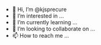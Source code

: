 - 👋 Hi, I’m @kjsprecure
- 👀 I’m interested in ...
- 🌱 I’m currently learning ...
- 💞️ I’m looking to collaborate on ...
- 📫 How to reach me ...

<!---
kjsprecure/kjsprecure is a ✨ special ✨ repository because its `README.md` (this file) appears on your GitHub profile.
You can click the Preview link to take a look at your changes.
--->
